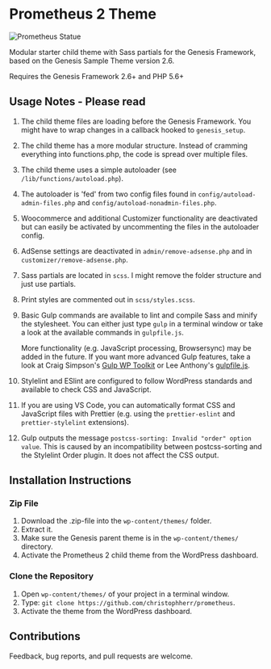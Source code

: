 # Prometheus 2 Theme

![Prometheus Statue](https://raw.githubusercontent.com/christophherr/prometheus/develop/screenshot.png)

Modular starter child theme with Sass partials for the Genesis Framework, based on the Genesis Sample Theme version 2.6.

Requires the Genesis Framework 2.6+ and PHP 5.6+

## Usage Notes - Please read

1.  The child theme files are loading before the Genesis Framework.
    You might have to wrap changes in a callback hooked to `genesis_setup`.
2.  The child theme has a more modular structure.
    Instead of cramming everything into functions.php, the code is spread over multiple files.
3.  The child theme uses a simple autoloader (see `/lib/functions/autoload.php`).
4.  The autoloader is 'fed' from two config files found in `config/autoload-admin-files.php` and `config/autoload-nonadmin-files.php`.
5.  Woocommerce and additional Customizer functionality are deactivated but can easily be activated by uncommenting the files in the autoloader config.
6.  AdSense settings are deactivated in `admin/remove-adsense.php` and in `customizer/remove-adsense.php`.
7.  Sass partials are located in `scss`. I might remove the folder structure and just use partials.
8.  Print styles are commented out in `scss/styles.scss`.
9.  Basic Gulp commands are available to lint and compile Sass and minify the stylesheet.
    You can either just type `gulp` in a terminal window or take a look at the available commands in `gulpfile.js`.

    More functionality (e.g. JavaScript processing, Browsersync) may be added in the future.
    If you want more advanced Gulp features, take a look at Craig Simpson's [Gulp WP Toolkit](https://github.com/craigsimps/gulp-wp-toolkit/) or Lee Anthony's [gulpfile.js](https://github.com/seothemes/genesis-starter/blob/master/gulpfile.js).

10. Stylelint and ESlint are configured to follow WordPress standards and available to check CSS and JavaScript.
11. If you are using VS Code, you can automatically format CSS and JavaScript files with Prettier (e.g. using the `prettier-eslint` and `prettier-stylelint` extensions).
12. Gulp outputs the message `postcss-sorting: Invalid "order" option value`. This is caused by an incompatibility between postcss-sorting and the Stylelint Order plugin. It does not affect the CSS output.

## Installation Instructions

### Zip File

1.  Download the .zip-file into the `wp-content/themes/` folder.
2.  Extract it.
3.  Make sure the Genesis parent theme is in the `wp-content/themes/` directory.
4.  Activate the Prometheus 2 child theme from the WordPress dashboard.

### Clone the Repository

1.  Open `wp-content/themes/` of your project in a terminal window.
2.  Type: `git clone https://github.com/christophherr/prometheus`.
3.  Activate the theme from the WordPress dashboard.

## Contributions

Feedback, bug reports, and pull requests are welcome.
